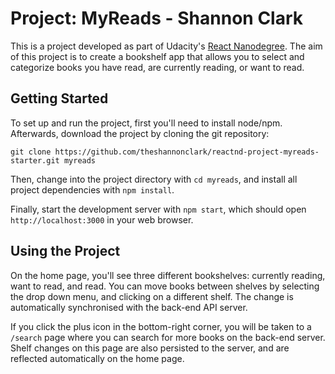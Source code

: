 # Project: MyReads - Shannon Clark

This is a project developed as part of Udacity's [React Nanodegree](https://www.udacity.com/course/react-nanodegree--nd019). The aim of this project is to create a bookshelf app that allows you to select and categorize books you have read, are currently reading, or want to read.

## Getting Started
To set up and run the project, first you'll need to install node/npm. Afterwards, download the project by cloning the git repository:

```
git clone https://github.com/theshannonclark/reactnd-project-myreads-starter.git myreads
```

Then, change into the project directory with `cd myreads`, and install all project dependencies with `npm install`.

Finally, start the development server with `npm start`, which should open `http://localhost:3000` in your web browser.

## Using the Project

On the home page, you'll see three different bookshelves: currently reading, want to read, and read. You can move books between shelves by selecting the drop down menu, and clicking on a different shelf. The change is automatically synchronised with the back-end API server.

If you click the plus icon in the bottom-right corner, you will be taken to a `/search` page where you can search for more books on the back-end server. Shelf changes on this page are also persisted to the server, and are reflected automatically on the home page.
